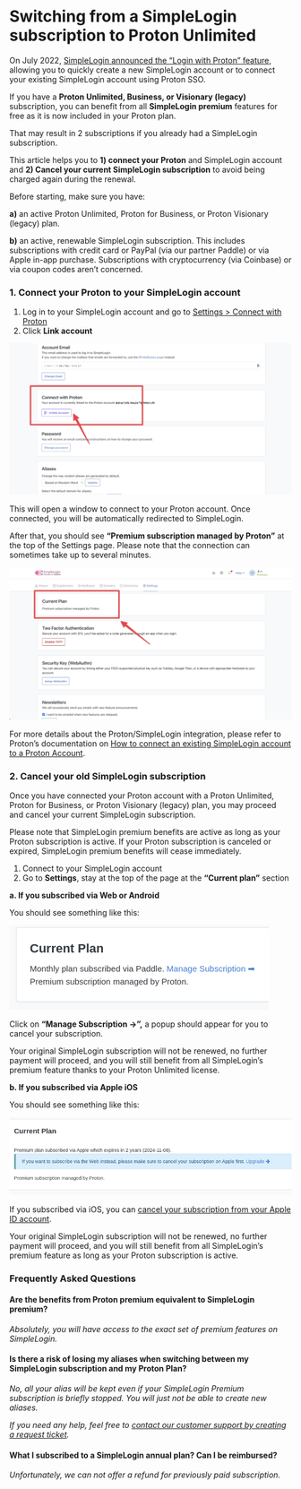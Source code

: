 # Switching from a SimpleLogin subscription to Proton Unlimited

On July 2022, [SimpleLogin announced the “Login with Proton” feature](https://twitter.com/SimpleLogin/status/1552254729148825600?s=20&t=cPBDO4sj71R86r9Nzu4H1A), allowing you to quickly create a new SimpleLogin account or to connect your existing SimpleLogin account using Proton SSO.

If you have a **Proton Unlimited, Business, or Visionary (legacy)** subscription, you can benefit from all **SimpleLogin premium** features for free as it is now included in your Proton plan.

That may result in 2 subscriptions if you already had a SimpleLogin subscription.

This article helps you to **1) connect your Proton** and SimpleLogin account  and **2) Cancel your current SimpleLogin subscription** to avoid being charged again during the renewal.

Before starting, make sure you have:

**a)** an active Proton Unlimited, Proton for Business, or Proton Visionary (legacy) plan.

**b)** an active, renewable SimpleLogin subscription. This includes subscriptions with credit card or PayPal (via our partner Paddle) or via Apple in-app purchase. Subscriptions with cryptocurrency (via Coinbase) or via coupon codes aren’t concerned.

### **1. Connect your Proton to your SimpleLogin account**

1. Log in to your SimpleLogin account and go to [Settings > Connect with Proton](https://app.simplelogin.io/dashboard/setting#connect-with-proton)
2. Click **Link account**

![](./connect-proton-account.jpeg)

This will open a window to connect to your Proton account. Once connected, you will be automatically redirected to SimpleLogin. 

After that, you should see **“Premium subscription managed by Proton”** at the top of the Settings page. Please note that the connection can sometimes take up to several minutes.

![](./current-plan.jpeg)

For more details about the Proton/SimpleLogin integration, please refer to Proton’s documentation on [How to connect an existing SimpleLogin account to a Proton Account](https://proton.me/support/link-simplelogin-account-proton-account).

### **2. Cancel your old SimpleLogin subscription**

Once you have connected your Proton account with a Proton Unlimited, Proton for Business, or Proton Visionary (legacy) plan, you may proceed and cancel your current SimpleLogin subscription.

Please note that SimpleLogin premium benefits are active as long as your Proton subscription is active. If your Proton subscription is canceled or expired, SimpleLogin premium benefits will cease immediately.

1. Connect to your SimpleLogin account
2. Go to **Settings**, stay at the top of the page at the **“Current plan”** section

**a. If you subscribed via Web or Android**

You should see something like this:

![](./subscription-paddle.png)

Click on **“Manage Subscription →”,** a popup should appear for you to cancel your subscription.

 

Your original SimpleLogin subscription will not be renewed, no further payment will proceed, and you will still benefit from all SimpleLogin’s premium feature thanks to your Proton Unlimited license.

**b. If you subscribed via Apple iOS**

You should see something like this:

![](./subscription-apple.png)


If you subscribed via iOS, you can [cancel your subscription from your Apple ID account](https://support.apple.com/guide/ipad/manage-purchases-subscriptions-settings-ipadee10c6e7/ipados).

Your original SimpleLogin subscription will not be renewed, no further payment will proceed, and you will still benefit from all SimpleLogin’s premium feature as long as your Proton subscription is active.

### **Frequently Asked Questions**

#### **Are the benefits from Proton premium equivalent to SimpleLogin premium?**

*Absolutely, you will have access to the exact set of premium features on SimpleLogin.*

#### **Is there a risk of losing my aliases when switching between my SimpleLogin subscription and my Proton Plan?**

*No, all your alias will be kept even if your SimpleLogin Premium subscription is briefly stopped. You will just not be able to create new aliases.*

*If you need any help, feel free to [contact our customer support by creating a request ticket](https://app.simplelogin.io/dashboard/support).*

#### **What I subscribed to a SimpleLogin annual plan? Can I be reimbursed?** 

*Unfortunately, we can not offer a refund for previously paid subscription.*